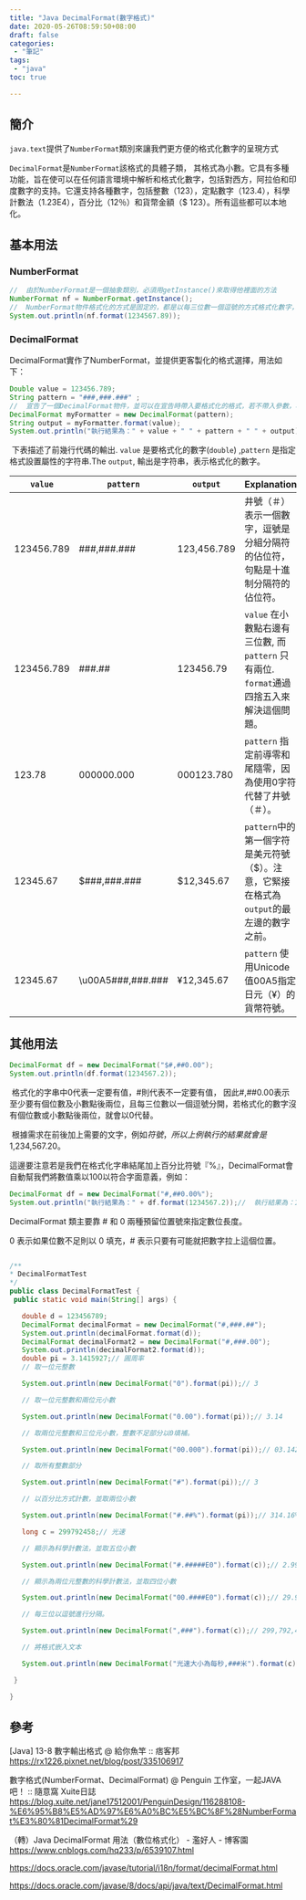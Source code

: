 ```yaml
---
title: "Java DecimalFormat(數字格式)"
date: 2020-05-26T08:59:50+08:00
draft: false
categories:
 - "筆記"
tags:
 - "java"
toc: true

---
```

## 簡介

`java.text`提供了`NumberFormat`類別來讓我們更方便的格式化數字的呈現方式

`DecimalFormat`是`NumberFormat`該格式的具體子類， 其格式為小數。它具有多種功能，旨在使可以在任何語言環境中解析和格式化數字，包括對西方，阿拉伯和印度數字的支持。它還支持各種數字，包括整數（123），定點數字（123.4），科學計數法（1.23E4），百分比（12％）和貨幣金額（$ 123）。所有這些都可以本地化。

<!--more-->



## 基本用法

### NumberFormat

```java
//	由於NumberFormat是一個抽象類別，必須用getInstance()來取得他裡面的方法
NumberFormat nf = NumberFormat.getInstance();
//	NumberFormat物件格式化的方式是固定的，都是以每三位數一個逗號的方式格式化數字，浮點數欄位則是有的時候顯示，沒有就不顯示。所以可以得到1,234,567.89。
System.out.println(nf.format(1234567.89));
```

### DecimalFormat

​	DecimalFormat實作了NumberFormat，並提供更客製化的格式選擇，用法如下： 

```java
Double value = 123456.789;
String pattern = "###,###.###" ;
//	宣告了一個DecimalFormat物件，並可以在宣告時帶入要格式化的格式，若不帶入參數，格式規則和NumberFormat相同。
DecimalFormat myFormatter = new DecimalFormat(pattern);
String output = myFormatter.format(value);
System.out.println("執行結果為：" + value + " " + pattern + " " + output);
```

​	下表描述了前幾行代碼的輸出.  `value` 是要格式化的數字(`double`) ,`pattern` 是指定格式設置屬性的字符串.The `output`, 輸出是字符串，表示格式化的數字。

| `value`    | `pattern`         | `output`    | Explanation                                                  |
| ---------- | ----------------- | ----------- | ------------------------------------------------------------ |
| 123456.789 | ###,###.###       | 123,456.789 | 井號（＃）表示一個數字，逗號是分組分隔符的佔位符，句點是十進制分隔符的佔位符。 |
| 123456.789 | ###.##            | 123456.79   | `value` 在小數點右邊有三位數, 而 `pattern` 只有兩位. `format`通過四捨五入來解決這個問題。 |
| 123.78     | 000000.000        | 000123.780  | `pattern` 指定前導零和尾隨零，因為使用0字符代替了井號（＃）。 |
| 12345.67   | $###,###.###      | $12,345.67  | `pattern`中的第一個字符是美元符號（$）。注意，它緊接在格式為`output`的最左邊的數字之前。 |
| 12345.67   | \u00A5###,###.### | ¥12,345.67  | `pattern` 使用Unicode值00A5指定日元（¥）的貨幣符號。         |

## 其他用法

```java
DecimalFormat df = new DecimalFormat("$#,##0.00");
System.out.println(df.format(1234567.2));
```
​		格式化的字串中0代表一定要有值，#則代表不一定要有值，
    因此#,##0.00表示至少要有個位數及小數點後兩位，且每三位數以一個逗號分開，若格式化的數字沒有個位數或小數點後兩位，就會以0代替。

​		根據需求在前後加上需要的文字，例如$符號，所以上例執行的結果就會是$1,234,567.20。

這邊要注意若是我們在格式化字串結尾加上百分比符號『%』，DecimalFormat會自動幫我們將數值乘以100以符合字面意義，例如： 

```java
DecimalFormat df = new DecimalFormat("#,##0.00%");
System.out.println("執行結果為：" + df.format(1234567.2));//  執行結果為：123,456,720.00%
```

DecimalFormat 類主要靠 # 和 0 兩種預留位置號來指定數位長度。

0 表示如果位數不足則以 0 填充，# 表示只要有可能就把數字拉上這個位置。

 ```java

/**
 * DecimalFormatTest
 */
public class DecimalFormatTest {
  public static void main(String[] args) {

    double d = 123456789;
    DecimalFormat decimalFormat = new DecimalFormat("#,###.##");
    System.out.println(decimalFormat.format(d));
    DecimalFormat decimalFormat2 = new DecimalFormat("#,###.00");
    System.out.println(decimalFormat2.format(d));
    double pi = 3.1415927;// 圓周率
    // 取一位元整數

    System.out.println(new DecimalFormat("0").format(pi));// 3

    // 取一位元整數和兩位元小數

    System.out.println(new DecimalFormat("0.00").format(pi));// 3.14

    // 取兩位元整數和三位元小數，整數不足部分以0填補。

    System.out.println(new DecimalFormat("00.000").format(pi));// 03.142

    // 取所有整數部分

    System.out.println(new DecimalFormat("#").format(pi));// 3

    // 以百分比方式計數，並取兩位小數

    System.out.println(new DecimalFormat("#.##%").format(pi));// 314.16%

    long c = 299792458;// 光速

    // 顯示為科學計數法，並取五位小數

    System.out.println(new DecimalFormat("#.#####E0").format(c));// 2.99792E8

    // 顯示為兩位元整數的科學計數法，並取四位小數

    System.out.println(new DecimalFormat("00.####E0").format(c));// 29.9792E7

    // 每三位以逗號進行分隔。

    System.out.println(new DecimalFormat(",###").format(c));// 299,792,458

    // 將格式嵌入文本

    System.out.println(new DecimalFormat("光速大小為每秒,###米").format(c)); // 光速大小為每秒299,792,458米

  }

}

 ```



## 參考

[Java] 13-8 數字輸出格式 @ 給你魚竿 :: 痞客邦  
https://rx1226.pixnet.net/blog/post/335106917

數字格式(NumberFormat、DecimalFormat) @ Penguin 工作室，一起JAVA吧！ :: 隨意窩 Xuite日誌  
https://blog.xuite.net/jane17512001/PenguinDesign/116288108-%E6%95%B8%E5%AD%97%E6%A0%BC%E5%BC%8F%28NumberFormat%E3%80%81DecimalFormat%29

（轉）Java DecimalFormat 用法（數位格式化） - 濫好人 - 博客園  
https://www.cnblogs.com/hq233/p/6539107.html

https://docs.oracle.com/javase/tutorial/i18n/format/decimalFormat.html

https://docs.oracle.com/javase/8/docs/api/java/text/DecimalFormat.html



 

